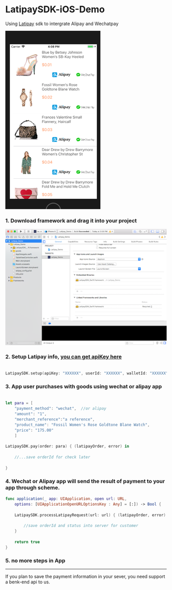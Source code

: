 # LatipaySDK-iOS-Demo

Using [Latipay](http://www.latipay.net) sdk to intergrate Alipay and Wechatpay

![](screenshot/home.png)

### 1. Download framework and drag it into your project

![](screenshot/framework.png)

### 2. Setup Latipay info, [you can get apiKey here](https://merchant.latipay.co.nz/user/regist.action)

```swift

LatipaySDK.setup(apiKey: "XXXXXX", userId: "XXXXXX", walletId: "XXXXXX", scheme: "latipay")

```

### 3. App user purchases with goods using wechat or alipay app

```swift

let para = [
    "payment_method": "wechat",  //or alipay
    "amount": "1",
    "merchant_reference":"a reference",
    "product_name": "Fossil Women's Rose Goldtone Blane Watch",
    "price": "175.00"
    ]

LatipaySDK.pay(order: para) { (latipayOrder, error) in

    //...save orderId for check later
    
}

```

### 4. Wechat or Alipay app will send the result of payment to your app through scheme.

```swift
func application(_ app: UIApplication, open url: URL, 
    options: [UIApplicationOpenURLOptionsKey : Any] = [:]) -> Bool {
    
    LatipaySDK.processLatipayRequest(url: url) { (latipayOrder, error) in

        //save orderId and status into server for customer
    }
    
    return true
}
```

### 5. no more steps in App

---
If you plan to save the payment information in your sever, you need support a benk-end api to us.





